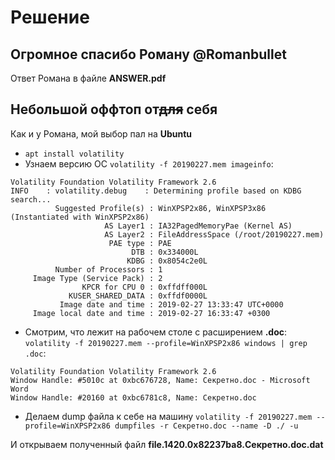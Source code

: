# Решение

## Огромное спасибо Роману @Romanbullet 

Ответ Романа в файле **ANSWER.pdf**


## Небольшой оффтоп от~~для~~ себя

Как и у Романа, мой выбор пал на **Ubuntu**

* ```apt install volatility```
* Узнаем версию ОС ```volatility -f 20190227.mem imageinfo```:
```
Volatility Foundation Volatility Framework 2.6
INFO    : volatility.debug    : Determining profile based on KDBG search...
          Suggested Profile(s) : WinXPSP2x86, WinXPSP3x86 (Instantiated with WinXPSP2x86)
                     AS Layer1 : IA32PagedMemoryPae (Kernel AS)
                     AS Layer2 : FileAddressSpace (/root/20190227.mem)
                      PAE type : PAE
                           DTB : 0x334000L
                          KDBG : 0x8054c2e0L
          Number of Processors : 1
     Image Type (Service Pack) : 2
                KPCR for CPU 0 : 0xffdff000L
             KUSER_SHARED_DATA : 0xffdf0000L
           Image date and time : 2019-02-27 13:33:47 UTC+0000
     Image local date and time : 2019-02-27 16:33:47 +0300
```
* Смотрим, что лежит на рабочем столе с расширением **.doc**: ```volatility -f 20190227.mem --profile=WinXPSP2x86 windows | grep .doc```:
```$
Volatility Foundation Volatility Framework 2.6
Window Handle: #5010c at 0xbc676728, Name: Секретно.doc - Microsoft Word
Window Handle: #20160 at 0xbc6781c8, Name: Секретно.doc
```
* Делаем dump файла к себе на машину ```volatility -f 20190227.mem --profile=WinXPSP2x86 dumpfiles -r Секретно.doc --name -D ./ -u``` 

И открываем полученный файл **file.1420.0x82237ba8.Секретно.doc.dat** 